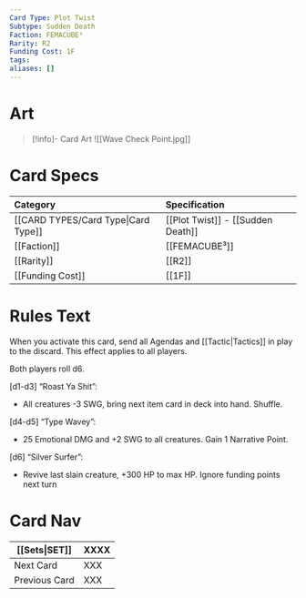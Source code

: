 ```yaml
---
Card Type: Plot Twist
Subtype: Sudden Death
Faction: FEMACUBE³
Rarity: R2
Funding Cost: 1F
tags: 
aliases: []
---
```

# Art

> [!info]- Card Art
> ![[Wave Check Point.jpg]]

# Card Specs

| Category | Specification| 
| :--- | :--- |
| [[CARD TYPES/Card Type\|Card Type]] | [[Plot Twist]] - [[Sudden Death]] |  
| [[Faction]] | [[FEMACUBE³]] |  
| [[Rarity]] | [[R2]] |  
| [[Funding Cost]] | [[1F]] |  

# Rules Text  

When you activate this card, send all Agendas and [[Tactic|Tactics]] in play to the discard. This effect applies to all players.  

Both players roll d6.

[d1-d3] “Roast Ya Shit”: 
- All creatures -3 SWG, bring next item card in deck into hand. Shuffle.

[d4-d5] “Type Wavey”: 
- 25 Emotional DMG and +2 SWG to all creatures. Gain 1 Narrative Point.

[d6] “Silver Surfer”: 
- Revive last slain creature, +300 HP to max HP. Ignore funding points next turn


# Card Nav

| [[Sets\|SET]]           | XXXX |
| ------------- | ------------------------------ |
| Next Card     | XXX |
| Previous Card | XXX |


